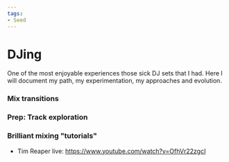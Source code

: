 ```yaml
---
tags:
- Seed
---
```


# DJing

One of the most enjoyable experiences those sick DJ sets that I had.
Here I will document my path, my experimentation, my approaches and evolution.

### Mix transitions

### Prep: Track exploration


### Brilliant mixing "tutorials"

- Tim Reaper live: https://www.youtube.com/watch?v=OfhVr22zgcI

